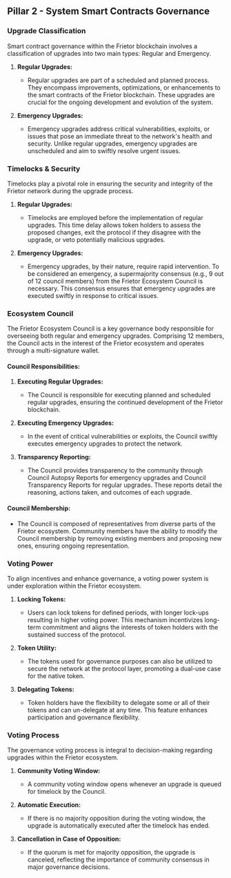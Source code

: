 ## **Pillar 2 - System Smart Contracts Governance**

### **Upgrade Classification**

Smart contract governance within the Frietor blockchain involves a classification of upgrades into two main types: Regular and Emergency.

1. **Regular Upgrades:**
   - Regular upgrades are part of a scheduled and planned process. They encompass improvements, optimizations, or enhancements to the smart contracts of the Frietor blockchain. These upgrades are crucial for the ongoing development and evolution of the system.

2. **Emergency Upgrades:**
   - Emergency upgrades address critical vulnerabilities, exploits, or issues that pose an immediate threat to the network's health and security. Unlike regular upgrades, emergency upgrades are unscheduled and aim to swiftly resolve urgent issues.

### **Timelocks & Security**

Timelocks play a pivotal role in ensuring the security and integrity of the Frietor network during the upgrade process.

1. **Regular Upgrades:**
   - Timelocks are employed before the implementation of regular upgrades. This time delay allows token holders to assess the proposed changes, exit the protocol if they disagree with the upgrade, or veto potentially malicious upgrades.

2. **Emergency Upgrades:**
   - Emergency upgrades, by their nature, require rapid intervention. To be considered an emergency, a supermajority consensus (e.g., 9 out of 12 council members) from the Frietor Ecosystem Council is necessary. This consensus ensures that emergency upgrades are executed swiftly in response to critical issues.

### **Ecosystem Council**

The Frietor Ecosystem Council is a key governance body responsible for overseeing both regular and emergency upgrades. Comprising 12 members, the Council acts in the interest of the Frietor ecosystem and operates through a multi-signature wallet.

#### **Council Responsibilities:**
1. **Executing Regular Upgrades:**
   - The Council is responsible for executing planned and scheduled regular upgrades, ensuring the continued development of the Frietor blockchain.

2. **Executing Emergency Upgrades:**
   - In the event of critical vulnerabilities or exploits, the Council swiftly executes emergency upgrades to protect the network.

3. **Transparency Reporting:**
   - The Council provides transparency to the community through Council Autopsy Reports for emergency upgrades and Council Transparency Reports for regular upgrades. These reports detail the reasoning, actions taken, and outcomes of each upgrade.

#### **Council Membership:**
   - The Council is composed of representatives from diverse parts of the Frietor ecosystem. Community members have the ability to modify the Council membership by removing existing members and proposing new ones, ensuring ongoing representation.

### **Voting Power**

To align incentives and enhance governance, a voting power system is under exploration within the Frietor ecosystem.

1. **Locking Tokens:**
   - Users can lock tokens for defined periods, with longer lock-ups resulting in higher voting power. This mechanism incentivizes long-term commitment and aligns the interests of token holders with the sustained success of the protocol.

2. **Token Utility:**
   - The tokens used for governance purposes can also be utilized to secure the network at the protocol layer, promoting a dual-use case for the native token.

3. **Delegating Tokens:**
   - Token holders have the flexibility to delegate some or all of their tokens and can un-delegate at any time. This feature enhances participation and governance flexibility.

### **Voting Process**

The governance voting process is integral to decision-making regarding upgrades within the Frietor ecosystem.

1. **Community Voting Window:**
   - A community voting window opens whenever an upgrade is queued for timelock by the Council.

2. **Automatic Execution:**
   - If there is no majority opposition during the voting window, the upgrade is automatically executed after the timelock has ended.

3. **Cancellation in Case of Opposition:**
   - If the quorum is met for majority opposition, the upgrade is canceled, reflecting the importance of community consensus in major governance decisions.